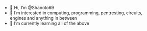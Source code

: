 - 👋 Hi, I’m @Shanoto69
- 👀 I’m interested in computing, programming, pentresting, circuits, engines and anything in between
- 🌱 I’m currently learning all of the above

<!---
Shanoto69/Shanoto69 is a ✨ special ✨ repository because its `README.md` (this file) appears on your GitHub profile.
You can click the Preview link to take a look at your changes.
--->

